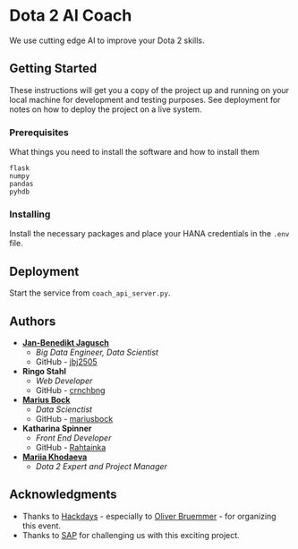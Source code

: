 # Dota 2 AI Coach

We use cutting edge AI to improve your Dota 2 skills.

## Getting Started

These instructions will get you a copy of the project up and running on your local machine for development and testing purposes. See deployment for notes on how to deploy the project on a live system.

### Prerequisites

What things you need to install the software and how to install them

```
flask
numpy
pandas
pyhdb
```

### Installing

Install the necessary packages and place your HANA credentials in the ```.env``` file.

## Deployment

Start the service from ```coach_api_server.py```.

## Authors

* **[Jan-Benedikt Jagusch](https://www.linkedin.com/in/jjagusch/)**
  * *Big Data Engineer, Data Scientist*
  * GitHub - [jbj2505](https://github.com/jbj2505)
* **Ringo Stahl**
  * *Web Developer*
  * GitHub - [crnchbng](https://github.com/crnchbng)
* **[Marius Bock](https://www.linkedin.com/in/marius-bock-046167108/)**
  * *Data Scienctist*
  * GitHub - [mariusbock](https://github.com/mariusbock)
* **Katharina Spinner**
  * *Front End Developer*
  * GitHub - [Rahtainka](https://github.com/Rahtainka)
* **[Mariia Khodaeva](https://www.linkedin.com/in/mariia-khodaeva-813b8a169/)**
  * *Dota 2 Expert and Project Manager*

## Acknowledgments

* Thanks to [Hackdays]("https://hack-days.de/") - especially to [Oliver Bruemmer](https://www.linkedin.com/in/oliverbruemmer/) - for organizing this event.
* Thanks to [SAP]("https://www.sap.com/index.html") for challenging us with this exciting project.
